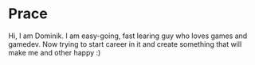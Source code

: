 # Prace

Hi, I am Dominik. I am easy-going, fast learing guy who loves games and gamedev. Now trying to start career in it and create something that will make me and other happy :)
